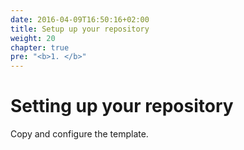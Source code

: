 ```yaml
---
date: 2016-04-09T16:50:16+02:00
title: Setup up your repository
weight: 20
chapter: true
pre: "<b>1. </b>"
---
```


# Setting up your repository

Copy and configure the template.
